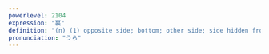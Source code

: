 ```yaml
---
powerlevel: 2104
expression: "裏"
definition: "(n) (1) opposite side; bottom; other side; side hidden from view; undersurface; reverse side; (2) rear; back; behind; (3) lining; inside; (4) in the shadows; behind the scenes; offstage; behind (someone's) back; (5) more (to something than meets the eye); hidden side (e.g. of one's personality); unknown circumstances; different side; (6) proof; (7) opposite (of a prediction, common sense, etc.); contrary; (8) inverse (of a hypothesis, etc.); (9) (baseb) bottom (of an inning); last half (of an inning); (P)"
pronunciation: "うら"
---
```

